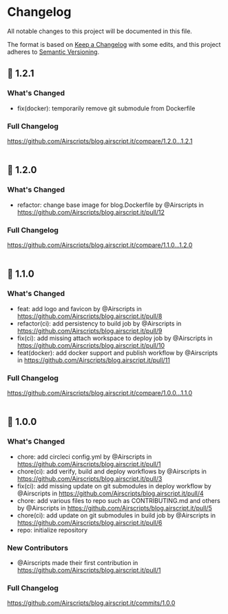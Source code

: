 # Changelog
All notable changes to this project will be documented in this file.  

The format is based on [Keep a Changelog](https://keepachangelog.com/en/1.0.0/) with some edits,
and this project adheres to [Semantic Versioning](https://semver.org/spec/v2.0.0.html).  

## 🎉 1.2.1

### What's Changed
- fix(docker): temporarily remove git submodule from Dockerfile

### Full Changelog
https://github.com/Airscripts/blog.airscript.it/compare/1.2.0...1.2.1  
&nbsp;

## 🎉 1.2.0

### What's Changed
* refactor: change base image for blog.Dockerfile by @Airscripts in https://github.com/Airscripts/blog.airscript.it/pull/12

### Full Changelog
https://github.com/Airscripts/blog.airscript.it/compare/1.1.0...1.2.0  
&nbsp;

## 🎉 1.1.0
### What's Changed
* feat: add logo and favicon by @Airscripts in https://github.com/Airscripts/blog.airscript.it/pull/8
* refactor(ci): add persistency to build job by @Airscripts in https://github.com/Airscripts/blog.airscript.it/pull/9
* fix(ci): add missing attach workspace to deploy job by @Airscripts in https://github.com/Airscripts/blog.airscript.it/pull/10
* feat(docker): add docker support and publish workflow by @Airscripts in https://github.com/Airscripts/blog.airscript.it/pull/11

### Full Changelog
https://github.com/Airscripts/blog.airscript.it/compare/1.0.0...1.1.0  
&nbsp;

## 🎉 1.0.0
### What's Changed
* chore: add circleci config.yml by @Airscripts in https://github.com/Airscripts/blog.airscript.it/pull/1
* chore(ci): add verify, build and deploy workflows by @Airscripts in https://github.com/Airscripts/blog.airscript.it/pull/3
* fix(ci): add missing update on git submodules in deploy workflow by @Airscripts in https://github.com/Airscripts/blog.airscript.it/pull/4
* chore: add various files to repo such as CONTRIBUTING.md and others by @Airscripts in https://github.com/Airscripts/blog.airscript.it/pull/5
* chore(ci): add update on git submodules in build job by @Airscripts in https://github.com/Airscripts/blog.airscript.it/pull/6
* repo: initialize repository

### New Contributors
* @Airscripts made their first contribution in https://github.com/Airscripts/blog.airscript.it/pull/1

### Full Changelog 
https://github.com/Airscripts/blog.airscript.it/commits/1.0.0
